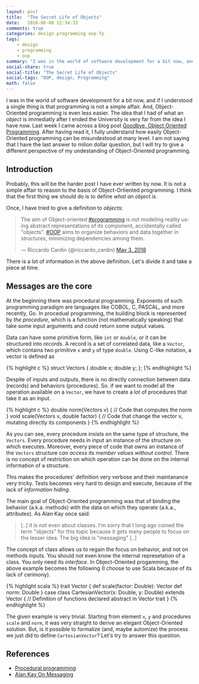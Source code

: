 ```yaml
---
layout: post
title:  "The Secret Life of Objects"
date:   2018-06-08 12:34:33
comments: true
categories: design programming oop fp
tags:
    - design
    - programming
    - oop
summary: "I was in the world of software development for a bit now, and if I understood a single thing is that programming is not a simple affair. And, Object-Oriented programming is even less easier. The idea that I had of what an object is immediatly after I ended the University is very far from the idea I have now. Last week I came across a blog post -Goodbye, Object Oriented Programming-. After having read it, I fully understand how easily Object-Oriented programming can be misundestood at many level. I am not saying that I have the last answer to milion dollar question, but I will try to give a different perspective of my undestanding of Object-Oriented programming."
social-share: true
social-title: "The Secret Life of Objects"
social-tags: "OOP, design, Programming"
math: false
---
```


I was in the world of software development for a bit now, and if I understood a single thing is that programming is not a simple affair. And, Object-Oriented programming is even less easier. The idea that I had of what an *object* is immediatly after I ended the University is very far from the idea I have now. Last week I came across a blog post [Goodbye, Object Oriented Programming](https://medium.com/@cscalfani/goodbye-object-oriented-programming-a59cda4c0e53). After having read it, I fully understand how easily Object-Oriented programming can be misundestood at many level. I am not saying that I have the last answer to milion dollar question, but I will try to give a different perspective of my undestanding of Object-Oriented programming.

## Introduction 

Probably, this will be the harder post I have ever written by now. It is not a simple affair to reason to the basis of Object-Ortiented programming. I think that the first thing we should do is to define _what an object is_.

Once, I have tried to give a definition to _objects_:

<blockquote class="twitter-tweet" data-lang="en"><p lang="en" dir="ltr">The aim of Object-oriented <a href="https://twitter.com/hashtag/programming?src=hash&amp;ref_src=twsrc%5Etfw">#programming</a> is not modeling reality using abstract representations of its component, accidentally called &quot;objects&quot;. <a href="https://twitter.com/hashtag/OOP?src=hash&amp;ref_src=twsrc%5Etfw">#OOP</a> aims to organize behaviors and data together in structures, minimizing dependencies among them.</p>&mdash; Riccardo Cardin (@riccardo_cardin) <a href="https://twitter.com/riccardo_cardin/status/992138929800450048?ref_src=twsrc%5Etfw">May 3, 2018</a></blockquote>
<script async src="https://platform.twitter.com/widgets.js" charset="utf-8"></script>

There is a lot of information in the above definition. Let's divide it and take a piece at time.

## Messages are the core

At the beginning there was procedural programming. Exponents of such programming paradigm are languages like COBOL, C, PASCAL, and more recently, Go. In procedual programming, the building block is represented by _the procedure_, which is a function (not mathematically speaking) that take some input arguments and could return some output values.

Data can have some primitive form, like `int` or `double`, or it can be structured into _records_. A record is a set of correlated data, like a `Vector`, which contains two primitive `x` and `y` of type `double`. Using C-like notation, a vector is defined as

{% highlight c %}
struct Vectors {
   double   x;
   double   y;
};
{% endhighlight %}

Despite of inputs and outputs, there is no directly connection between data (records) and behaviors (procedures). So. if we want to model all the operation available on a `Vector`, we have to create a lot of procedures that take it as an input.

{% highlight c %}
double norm(Vectors v)
{
    // Code that computes the norm 
}
void scale(Vectors v, double factor)
{
    // Code that change the vector v, mutating directly its components
}
{% endhighlight %}

As you can see, every procedure insists on the same type of structure, the `Vectors`. Every procedure needs in input an instance of the structure on which executes. Moreover, every piece of code that owns an instance of the `Vectors` structure *can access its member values without control*. There is no concept of restriction on which operation can be done on the internal information of a structure.

This makes the procedures' definition very verbose and their maintanance very tricky. Tests becomes very hard to design and execute, because of the lack of _information hiding_.

The main goal of Object-Oriented programming was that of binding the behavior (a.k.a. methods) with the data on which they operate (a.k.a., attributes). As Alan Kay once said:

> [..] it is not even about classes. I'm sorry that I long ago coined the term "objects" for this topic because it gets many people to focus on the lesser idea. The big idea is "messaging" [..]

The concept of class allows us to regain the focus on behavior, and not on methods inputs. You should not even know the internal represetation of a class. You only need its _interface_. In Object-Oriented progamming, the above example becomes the following (I choose to use Scala because of its lack of cerimony).

{% highlight scala %}
trait Vector {
  def scale(factor: Double): Vector
  def norm: Double
}
case class CartesianVector(x: Double, y: Double) extends Vector {
  // Definition of functions declared abstract in Vector trait
}
{% endhighlight %}

The given example is very trivial. Starting from element `x`, `y` and procedures `scale` and `norm`, it was very straight to derive an elegant Object-Oriented solution. But, is it possible to formalize (and, maybe automize) the process we just did to define `CartesianVector`? Let's try to answer this question.

## References

- [Procedural programming](https://en.wikipedia.org/wiki/Procedural_programming)
- [Alan Kay On Messaging](http://wiki.c2.com/?AlanKayOnMessaging)